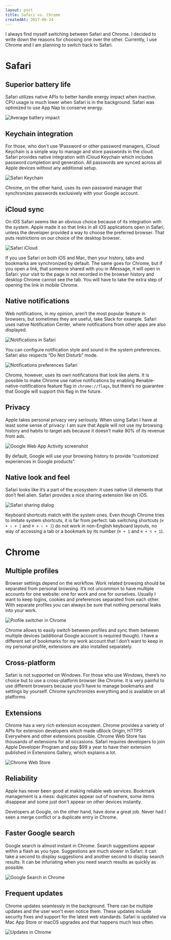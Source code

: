 ```yaml
---
layout: post
title: Safari vs. Chrome
createdAt: 2017-06-24
---
```


I always find myself switching between Safari and Chrome. I decided to write down the reasons for choosing one over the other. Currently, I use Chrome and I am planning to switch back to Safari.

# Safari

## Superior battery life

Safari utilizes native APIs to better handle energy impact when inactive. CPU usage is much lower when Safari is in the background. Safari was optimized to use App Nap to conserve energy.

![Average battery impact](/images/2017/safari-vs-chrome/average-battery-impact.png)

## Keychain integration

For those, who don't use 1Password or other password managers, iCloud Keychain is a simple way to manage and store passwords in the cloud. Safari provides native integration with iCloud Keychain which includes password completion and generation. All passwords are synced across all Apple devices without any additional setup.

![Safari Keychain](/images/2017/safari-vs-chrome/safari-keychain.png)

Chrome, on the other hand, uses its own password manager that synchronizes passwords exclusively with your Google account.

## iCloud sync

On iOS Safari seems like an obvious choice because of its integration with the system. Apple made it so that links in all iOS applications open in Safari, unless the developer provided a way to choose the preferred browser. That puts restrictions on our choice of the desktop browser.

![Safari iCloud](/images/2017/safari-vs-chrome/safari-icloud.png)

If you use Safari on both iOS and Mac, then your history, tabs and bookmarks are synchronized by default. The same goes for Chrome, but if you open a link, that someone shared with you in iMessage, it will open in Safari: your visit to the page is not recorded in the browser history and desktop Chrome cannot see the tab. You will have to take the extra step of opening the link in mobile Chrome.

## Native notifications

Web notifications, in my opinion, aren’t the most popular feature in browsers, but sometimes they are useful, take Slack for example. Safari uses native Notification Center, where notifications from other apps are also displayed.

![Notifications in Safari](/images/2017/safari-vs-chrome/safari-notification.png)

You can configure notification style and  sound in the system preferences. Safari also respects “Do Not Disturb” mode.

![Notifications preferences Safari](/images/2017/safari-vs-chrome/notifications-preferences.png)

Chrome, however, uses its own notifications that look like alerts. It is possible to make Chrome use native notifications by enabling #enable-native-notifications feature flag in `chrome://flags`, but there’s no guarantee that Google will support this flag in the future.

## Privacy

Apple takes personal privacy very seriously. When using Safari I have at least some sense of privacy: I am sure that Apple will not use my browsing history and habits to target ads because it doesn’t make 90% of its revenue from ads.

![Google Web App Activity screenshot](/images/2017/safari-vs-chrome/google-web-app-activity.png)

By default, Google will use your browsing history to provide “customized experiences in Google products”.

## Native look and feel

Safari looks like it’s a part of the ecosystem: it uses native UI elements that don’t feel alien. Safari provides a nice sharing extension like on iOS.

![Safari sharing dialog](/images/2017/safari-vs-chrome/safari-sharing.png)

Keyboard shortcuts match with the system ones. Even though Chrome tries to imitate system shortcuts, it is far from perfect: tab switching shortcuts (`⌘ + ⇧ + [` and `⌘ + ⇧ + ]`) do not work in non-English keyboard layouts, no way of accessing a tab or a bookmark by its number (`⌘ + 1` and `⌘ + ⌥ + 1`).

# Chrome

## Multiple profiles

Browser settings depend on the workflow. Work related browsing should be separated from personal browsing. It’s not uncommon to have multiple accounts for one website: one for work and one for ourselves. Usually I want to keep logins, cookies and preferences separated from each other. With separate profiles you can always be sure that nothing personal leaks into your work.

![Profile switcher in Chrome](/images/2017/safari-vs-chrome/chrome-profiles.png)

Chrome allows to easily switch between profiles and sync them between multiple devices (additional Google account is required though). I have a different set of bookmarks for my work account that I don’t want to keep in my personal profile, extensions are also installed separately.

## Cross-platform

Safari is not supported on Windows. For those who use Windows, there’s no choice but to use a cross-platform browser like Chrome. It is very painful to use different browsers because you’ll have to manage bookmarks and settings by yourself. Chrome synchronizes everything and is available on all platforms.

## Extensions

Chrome has a very rich extension ecosystem. Chrome provides a variety of APIs for extension developers which made uBlock Origin, HTTPS Everywhere and other extensions possible. Chrome Web Store has thousands of extensions for all occasions. Safari requires developers to join Apple Developer Program and pay $99 a year to have their extension published in Extensions Gallery, which explains a lot.

![Chrome Web Store](/images/2017/safari-vs-chrome/chrome-web-store.png)

## Reliability

Apple has never been good at making reliable web services. Bookmark management is a mess: duplicates appear out of nowhere, some items disappear and some just don't appear on other devices instantly.

Developers at Google, on the other hand, have done a great job. Never had I seen a merge conflict or a duplicate entry in Chrome.

## Faster Google search

Google search is almost instant in Chrome. Search suggestions appear within a flash as you type. Suggestions are much slower in Safari: it can take a second to display suggestions and another second to display search results. It can be infuriating when you need search results as quickly as possible.

![Google Search in Chrome](/images/2017/safari-vs-chrome/chrome-search.png)

## Frequent updates

Chrome updates seamlessly in the background. There can be multiple updates and the user won't even notice them. These updates include security fixes and support for the latest web standards. Safari is updated via Mac App Store or macOS upgrades and that happens much less often.

![Updates in Chrome](/images/2017/safari-vs-chrome/chrome-updates.png)
